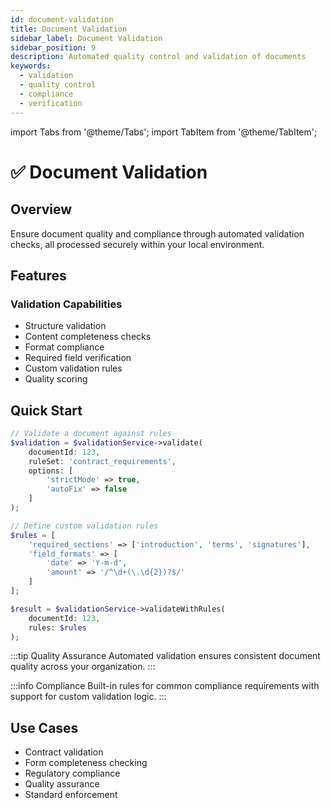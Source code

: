 ```yaml
---
id: document-validation
title: Document Validation
sidebar_label: Document Validation
sidebar_position: 9
description: Automated quality control and validation of documents
keywords:
  - validation
  - quality control
  - compliance
  - verification
---
```


import Tabs from '@theme/Tabs';
import TabItem from '@theme/TabItem';

# ✅ Document Validation

## Overview
Ensure document quality and compliance through automated validation checks, all processed securely within your local environment.

## Features

### Validation Capabilities
- Structure validation
- Content completeness checks
- Format compliance
- Required field verification
- Custom validation rules
- Quality scoring

## Quick Start

<Tabs>
<TabItem value="validate" label="Validate Document" default>

```php
// Validate a document against rules
$validation = $validationService->validate(
    documentId: 123,
    ruleSet: 'contract_requirements',
    options: [
        'strictMode' => true,
        'autoFix' => false
    ]
);
```

</TabItem>
<TabItem value="custom" label="Custom Validation">

```php
// Define custom validation rules
$rules = [
    'required_sections' => ['introduction', 'terms', 'signatures'],
    'field_formats' => [
        'date' => 'Y-m-d',
        'amount' => '/^\d+(\.\d{2})?$/'
    ]
];

$result = $validationService->validateWithRules(
    documentId: 123,
    rules: $rules
);
```

</TabItem>
</Tabs>

:::tip Quality Assurance
Automated validation ensures consistent document quality across your organization.
:::

:::info Compliance
Built-in rules for common compliance requirements with support for custom validation logic.
:::

## Use Cases
- Contract validation
- Form completeness checking
- Regulatory compliance
- Quality assurance
- Standard enforcement 